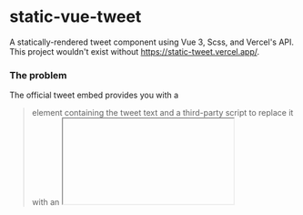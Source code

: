 # static-vue-tweet
A statically-rendered tweet component using Vue 3, Scss, and Vercel's API.
This project wouldn't exist without https://static-tweet.vercel.app/.


### The problem
The official tweet embed provides you with a <blockquote> element containing the tweet text and a third-party script to replace it with an <iframe> containing a better UI.

This method of embedding tweets has some disadvantages:

- Initial page load does not display the tweets.
- The tweet widget JS loads after pageload.
- An iframe is initialized, kicking off more JS. The page content shifts around to make room.
- A whole webview is rendered inside the iframe. More page layout shift.
### The solution

A good solution would be to get the tweet data from the API then use plain HTML & CSS to display it, which gives you the best lighthouse scores.

## Install
```bash
npm install static-vue-tweet
```

## Quickstart
```javascript
import { VueTweet } from 'static-vue-tweet'

<Tweet id="692527862369357824" />
```



